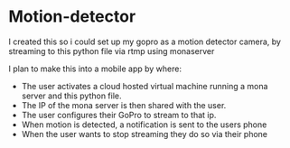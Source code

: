 # Motion-detector

I created this so i could set up my gopro as a motion detector camera, by streaming to this python file via rtmp using monaserver

I plan to make this into a mobile app by where:
- The user activates a cloud hosted virtual machine running a mona server and this python file. 
- The IP of the mona server is then shared with the user.
- The user configures their GoPro to stream to that ip.
- When motion is detected, a notification is sent to the users phone
- When the user wants to stop streaming they do so via their phone
